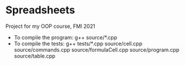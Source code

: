 # Spreadsheets
Project for my OOP course, FMI 2021

- To compile the program: g++ source/*.cpp
- To compile the tests: g++ tests/*.cpp source/cell.cpp source/commands.cpp source/formulaCell.cpp source/program.cpp source/table.cpp
